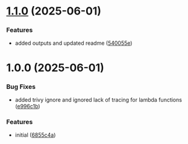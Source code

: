 # [1.1.0](https://github.com/ZhangMaKe/tf-module-lambda-api-endpoint/compare/v1.0.0...v1.1.0) (2025-06-01)


### Features

* added outputs and updated readme ([540055e](https://github.com/ZhangMaKe/tf-module-lambda-api-endpoint/commit/540055ebcb78f09a739db9bfe279fb28e519d47b))

# 1.0.0 (2025-06-01)


### Bug Fixes

* added trivy ignore and ignored lack of tracing for lambda functions ([e996c1b](https://github.com/ZhangMaKe/tf-module-lambda-api-endpoint/commit/e996c1bc1c8c14c42b28f2c17deb2a9281a2faeb))


### Features

* initial ([6855c4a](https://github.com/ZhangMaKe/tf-module-lambda-api-endpoint/commit/6855c4af3df323e20fd800f40c10d272605f20fb))
